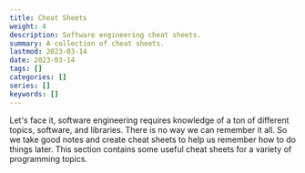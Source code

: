 ```yaml
---
title: Cheat Sheets
weight: 4
description: Software engineering cheat sheets.
summary: A collection of cheat sheets.
lastmod: 2023-03-14
date: 2023-03-14
tags: []
categories: []
series: []
keywords: []
---
```


Let's face it, software engineering requires knowledge of a ton of different topics, software, and libraries.  There is no way we can remember it all.  So we take good notes and create cheat 
sheets to help us remember how to do things later.  This section contains some useful cheat 
sheets for a variety of programming topics.